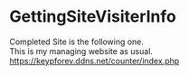 # GettingSiteVisiterInfo
Completed Site is the following one.<br>
This is my managing website as usual.<br>
https://keypforev.ddns.net/counter/index.php
